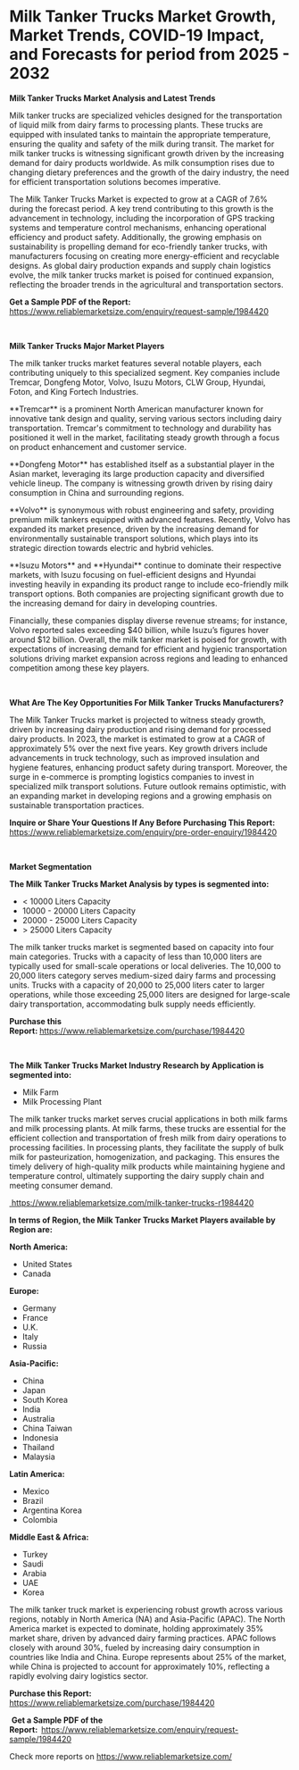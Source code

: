 <p><h1>Milk Tanker Trucks Market Growth, Market Trends, COVID-19 Impact, and Forecasts for period from 2025 - 2032</h1></p><p><strong>Milk Tanker Trucks Market Analysis and Latest Trends</strong></p>
<p><p>Milk tanker trucks are specialized vehicles designed for the transportation of liquid milk from dairy farms to processing plants. These trucks are equipped with insulated tanks to maintain the appropriate temperature, ensuring the quality and safety of the milk during transit. The market for milk tanker trucks is witnessing significant growth driven by the increasing demand for dairy products worldwide. As milk consumption rises due to changing dietary preferences and the growth of the dairy industry, the need for efficient transportation solutions becomes imperative.</p><p>The Milk Tanker Trucks Market is expected to grow at a CAGR of 7.6% during the forecast period. A key trend contributing to this growth is the advancement in technology, including the incorporation of GPS tracking systems and temperature control mechanisms, enhancing operational efficiency and product safety. Additionally, the growing emphasis on sustainability is propelling demand for eco-friendly tanker trucks, with manufacturers focusing on creating more energy-efficient and recyclable designs. As global dairy production expands and supply chain logistics evolve, the milk tanker trucks market is poised for continued expansion, reflecting the broader trends in the agricultural and transportation sectors.</p></p>
<p><strong>Get a Sample PDF of the Report:&nbsp;</strong> <a href="https://www.reliablemarketsize.com/enquiry/request-sample/1984420?utm_campaign=3168&utm_medium=2&utm_source=Github&utm_content=ia&utm_term=30032025&utm_id=milk-tanker-trucks">https://www.reliablemarketsize.com/enquiry/request-sample/1984420</a></p>
<p>&nbsp;</p>
<p><strong>Milk Tanker Trucks Major Market Players</strong></p>
<p><p>The milk tanker trucks market features several notable players, each contributing uniquely to this specialized segment. Key companies include Tremcar, Dongfeng Motor, Volvo, Isuzu Motors, CLW Group, Hyundai, Foton, and King Fortech Industries. </p><p>**Tremcar** is a prominent North American manufacturer known for innovative tank design and quality, serving various sectors including dairy transportation. Tremcar's commitment to technology and durability has positioned it well in the market, facilitating steady growth through a focus on product enhancement and customer service.</p><p>**Dongfeng Motor** has established itself as a substantial player in the Asian market, leveraging its large production capacity and diversified vehicle lineup. The company is witnessing growth driven by rising dairy consumption in China and surrounding regions. </p><p>**Volvo** is synonymous with robust engineering and safety, providing premium milk tankers equipped with advanced features. Recently, Volvo has expanded its market presence, driven by the increasing demand for environmentally sustainable transport solutions, which plays into its strategic direction towards electric and hybrid vehicles.</p><p>**Isuzu Motors** and **Hyundai** continue to dominate their respective markets, with Isuzu focusing on fuel-efficient designs and Hyundai investing heavily in expanding its product range to include eco-friendly milk transport options. Both companies are projecting significant growth due to the increasing demand for dairy in developing countries.</p><p>Financially, these companies display diverse revenue streams; for instance, Volvo reported sales exceeding $40 billion, while Isuzu’s figures hover around $12 billion. Overall, the milk tanker market is poised for growth, with expectations of increasing demand for efficient and hygienic transportation solutions driving market expansion across regions and leading to enhanced competition among these key players.</p></p>
<p>&nbsp;</p>
<p><strong>What Are The Key Opportunities For Milk Tanker Trucks Manufacturers?</strong></p>
<p><p>The Milk Tanker Trucks market is projected to witness steady growth, driven by increasing dairy production and rising demand for processed dairy products. In 2023, the market is estimated to grow at a CAGR of approximately 5% over the next five years. Key growth drivers include advancements in truck technology, such as improved insulation and hygiene features, enhancing product safety during transport. Moreover, the surge in e-commerce is prompting logistics companies to invest in specialized milk transport solutions. Future outlook remains optimistic, with an expanding market in developing regions and a growing emphasis on sustainable transportation practices.</p></p>
<p><strong>Inquire or Share Your Questions If Any Before Purchasing This Report:</strong> <a href="https://www.reliablemarketsize.com/enquiry/pre-order-enquiry/1984420?utm_campaign=3168&utm_medium=2&utm_source=Github&utm_content=ia&utm_term=30032025&utm_id=milk-tanker-trucks">https://www.reliablemarketsize.com/enquiry/pre-order-enquiry/1984420</a></p>
<p>&nbsp;</p>
<p><strong>Market Segmentation</strong></p>
<p><strong>The Milk Tanker Trucks Market Analysis by types is segmented into:</strong></p>
<p><ul><li>< 10000 Liters Capacity</li><li>10000 - 20000 Liters Capacity</li><li>20000 - 25000 Liters Capacity</li><li>> 25000 Liters Capacity</li></ul></p>
<p><p>The milk tanker trucks market is segmented based on capacity into four main categories. Trucks with a capacity of less than 10,000 liters are typically used for small-scale operations or local deliveries. The 10,000 to 20,000 liters category serves medium-sized dairy farms and processing units. Trucks with a capacity of 20,000 to 25,000 liters cater to larger operations, while those exceeding 25,000 liters are designed for large-scale dairy transportation, accommodating bulk supply needs efficiently.</p></p>
<p><strong>Purchase this Report:&nbsp;</strong><a href="https://www.reliablemarketsize.com/purchase/1984420?utm_campaign=3168&utm_medium=2&utm_source=Github&utm_content=ia&utm_term=30032025&utm_id=milk-tanker-trucks">https://www.reliablemarketsize.com/purchase/1984420</a></p>
<p>&nbsp;</p>
<p><strong>The Milk Tanker Trucks Market Industry Research by Application is segmented into:</strong></p>
<p><ul><li>Milk Farm</li><li>Milk Processing Plant</li></ul></p>
<p><p>The milk tanker trucks market serves crucial applications in both milk farms and milk processing plants. At milk farms, these trucks are essential for the efficient collection and transportation of fresh milk from dairy operations to processing facilities. In processing plants, they facilitate the supply of bulk milk for pasteurization, homogenization, and packaging. This ensures the timely delivery of high-quality milk products while maintaining hygiene and temperature control, ultimately supporting the dairy supply chain and meeting consumer demand.</p></p>
<p><a href="https://www.reliablemarketsize.com/milk-tanker-trucks-r1984420?utm_campaign=3168&utm_medium=2&utm_source=Github&utm_content=ia&utm_term=30032025&utm_id=milk-tanker-trucks">&nbsp;https://www.reliablemarketsize.com/milk-tanker-trucks-r1984420</a></p>
<p><strong>In terms of Region, the Milk Tanker Trucks Market Players available by Region are:</strong></p>
<p>
    <p> <strong> North America: </strong>
        <ul>
            <li>United States</li>
            <li>Canada</li>
        </ul>
        </p> 
    <p> <strong> Europe: </strong>
        <ul>
            <li>Germany</li>
            <li>France</li>
            <li>U.K.</li>
            <li>Italy</li>
            <li>Russia</li>
        </ul>
        </p> 
    <p> <strong> Asia-Pacific: </strong>
        <ul>
            <li>China</li>
            <li>Japan</li>
            <li>South Korea</li>
            <li>India</li>
            <li>Australia</li>
            <li>China Taiwan</li>
            <li>Indonesia</li>
            <li>Thailand</li>
            <li>Malaysia</li>
        </ul>
        </p> 
    <p> <strong> Latin America: </strong>
        <ul>
            <li>Mexico</li>
            <li>Brazil</li>
            <li>Argentina Korea</li>
            <li>Colombia</li>
        </ul>
        </p> 
    <p> <strong> Middle East & Africa: </strong>
        <ul>
            <li>Turkey</li>
            <li>Saudi</li>
            <li>Arabia</li>
            <li>UAE</li>
            <li>Korea</li>
        </ul>
    </p>
    </p>
<p><p>The milk tanker truck market is experiencing robust growth across various regions, notably in North America (NA) and Asia-Pacific (APAC). The North America market is expected to dominate, holding approximately 35% market share, driven by advanced dairy farming practices. APAC follows closely with around 30%, fueled by increasing dairy consumption in countries like India and China. Europe represents about 25% of the market, while China is projected to account for approximately 10%, reflecting a rapidly evolving dairy logistics sector.</p></p>
<p><strong>Purchase this Report: </strong><a href="https://www.reliablemarketsize.com/purchase/1984420?utm_campaign=3168&utm_medium=2&utm_source=Github&utm_content=ia&utm_term=30032025&utm_id=milk-tanker-trucks">https://www.reliablemarketsize.com/purchase/1984420</a></p>
<p>&nbsp;<strong>Get a Sample PDF of the Report:&nbsp;&nbsp;</strong><a href="https://www.reliablemarketsize.com/enquiry/request-sample/1984420?utm_campaign=3168&utm_medium=2&utm_source=Github&utm_content=ia&utm_term=30032025&utm_id=milk-tanker-trucks">https://www.reliablemarketsize.com/enquiry/request-sample/1984420</a></p>
<p><strong></strong></p>
<p>Check more reports on <a href="https://www.reliablemarketsize.com/?utm_campaign=3168&utm_medium=2&utm_source=Github&utm_content=ia&utm_term=30032025&utm_id=milk-tanker-trucks">https://www.reliablemarketsize.com/</a></p>